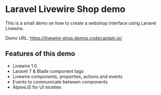# Laravel Livewire Shop demo

This is a small demo on how to create a webshop interface using Laravel Livewire.

Demo URL: https://livewire-shop.demos.codecaptain.io/

## Features of this demo

- Livewire 1.0
- Laravel 7 & Blade component tags
- Livewire components, properties, actions and events
- Events to communicate between components
- AlpineJS for UI niceties
